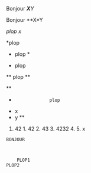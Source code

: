 Bonjour ***X**Y*


Bonjour **X*Y


*plop*
*x*

*plop

* plop *

* plop

** plop **


**
 *                  plop
 * x
 * y
**

  1. 42
    1. 42
    2. 43
    3. 4232
    4. 
    5. x



    BONJOUR



        PLOP1
    PLOP2
